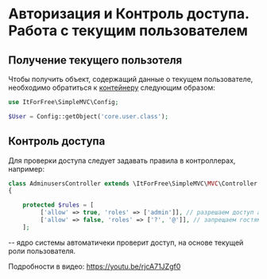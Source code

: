 
# Авторизация и Контроль доступа. Работа с текущим пользователем


## Получение текущего пользотеля

Чтобы получить объект, содержащий данные о текущем пользователе, 
необходимо обратиться к [контейнеру](./Config.md) следующим образом:

```php
use ItForFree\SimpleMVC\Config;

$User = Config::getObject('core.user.class');
```


## Контроль доступа

Для проверки доступа следует задавать правила в контроллерах, например:
```php
class AdminusersController extends \ItForFree\SimpleMVC\MVC\Controller
{

    protected $rules = [
         ['allow' => true, 'roles' => ['admin']], // разрешаем доступ админу
         ['allow' => false, 'roles' => ['?', '@']], // запрещаем гостям и авторизованным пользователям без роли "админ"
    ];

```

-- ядро системы автоматичеки проверит доступ, на основе текущей роли пользователя.

Подробности в видео: https://youtu.be/rjcA71JZgf0

